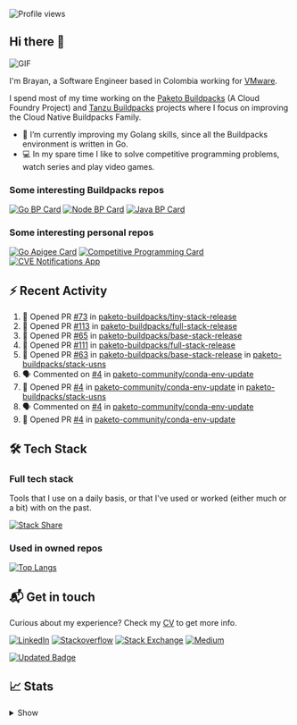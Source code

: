 ![Profile views](https://gpvc.arturio.dev/brayanhenao)

## Hi there 👋

<img alt="GIF" src="https://i.pinimg.com/originals/e4/26/70/e426702edf874b181aced1e2fa5c6cde.gif" />  


I'm Brayan, a Software Engineer based in Colombia working for [VMware](https://www.vmware.com/).

I spend most of my time working on the [Paketo Buildpacks](https://paketo.io/) (A Cloud Foundry Project)
and [Tanzu Buildpacks](https://tanzu.vmware.com/components/buildpacks) projects where I focus on improving the Cloud
Native Buildpacks Family.

- 🌱 I’m currently improving my Golang skills, since all the Buildpacks environment is written in Go.
- 💻 In my spare time I like to solve competitive programming problems, watch series and play video games.

### Some interesting Buildpacks repos

[![Go BP Card](https://github-readme-stats.vercel.app/api/pin/?username=paketo-buildpacks&repo=go&show_owner=true)](https://github.com/paketo-buildpacks/go)
[![Node BP Card](https://github-readme-stats.vercel.app/api/pin/?username=paketo-buildpacks&repo=nodejs&show_owner=true)](https://github.com/paketo-buildpacks/nodejs)
[![Java BP Card](https://github-readme-stats.vercel.app/api/pin/?username=paketo-buildpacks&repo=java&show_owner=true)](https://github.com/paketo-buildpacks/java)

### Some interesting personal repos

[![Go Apigee Card](https://github-readme-stats.vercel.app/api/pin/?username=brayanhenao&repo=go-apigee-edge)](https://github.com/brayanhenao/go-apigee-edge)
[![Competitive Programming Card](https://github-readme-stats.vercel.app/api/pin/?username=brayanhenao&repo=competitive-programming)](https://github.com/brayanhenao/competitive-programming)
[![CVE Notifications App](https://github-readme-stats.vercel.app/api/pin/?username=brayanhenao&repo=cve-notifications-app)](https://github.com/brayanhenao/cve-notifications-app)

## ⚡️ Recent Activity

<!--START_SECTION:activity-->

1. 💪 Opened PR [#73](https://github.com/paketo-buildpacks/tiny-stack-release/pull/73) in [paketo-buildpacks/tiny-stack-release](https://github.com/paketo-buildpacks/tiny-stack-release)
2. 💪 Opened PR [#113](https://github.com/paketo-buildpacks/full-stack-release/pull/113) in [paketo-buildpacks/full-stack-release](https://github.com/paketo-buildpacks/full-stack-release)
3. 💪 Opened PR [#65](https://github.com/paketo-buildpacks/base-stack-release/pull/65) in [paketo-buildpacks/base-stack-release](https://github.com/paketo-buildpacks/base-stack-release)
4. 💪 Opened PR [#111](https://github.com/paketo-buildpacks/full-stack-release/pull/111) in [paketo-buildpacks/full-stack-release](https://github.com/paketo-buildpacks/full-stack-release)
5. 💪 Opened PR [#63](https://github.com/paketo-buildpacks/base-stack-release/pull/63) in [paketo-buildpacks/base-stack-release](https://github.com/paketo-buildpacks/base-stack-release)
   in [paketo-buildpacks/stack-usns](https://github.com/paketo-buildpacks/stack-usns)
4. 🗣 Commented on [#4](https://github.com/paketo-community/conda-env-update/issues/4)
   in [paketo-community/conda-env-update](https://github.com/paketo-community/conda-env-update)
5. 💪 Opened PR [#4](https://github.com/paketo-community/conda-env-update/pull/4)
   in [paketo-community/conda-env-update](https://github.com/paketo-community/conda-env-update)
   in [paketo-buildpacks/stack-usns](https://github.com/paketo-buildpacks/stack-usns)
4. 🗣 Commented on [#4](https://github.com/paketo-community/conda-env-update/issues/4)
   in [paketo-community/conda-env-update](https://github.com/paketo-community/conda-env-update)
5. 💪 Opened PR [#4](https://github.com/paketo-community/conda-env-update/pull/4)
   in [paketo-community/conda-env-update](https://github.com/paketo-community/conda-env-update)

<!--END_SECTION:activity-->

## 🛠 Tech Stack

### Full tech stack

Tools that I use on a daily basis, or that I've used or worked (either much or a bit) with on the past.

[![Stack Share](https://img.shields.io/badge/Stack%20Share-0690FA.svg?&style=for-the-badge&logo=stackshare&logoColor=white)](https://stackshare.io/bhenao6/mystack)

### Used in owned repos

[![Top Langs](https://github-readme-stats.vercel.app/api/top-langs/?username=brayanhenao&layout=compact&langs_count=10)](https://github.com/anuraghazra/github-readme-stats)

## 📬 Get in touch

Curious about my experience? Check my [CV](resources/Brayan%20Henao%20CV.pdf) to get more info.

[![LinkedIn](https://img.shields.io/badge/linkedin-%230077B5.svg?&style=for-the-badge&logo=linkedin&logoColor=white)](https://www.linkedin.com/in/bhenao6/)
[![Stackoverflow](https://img.shields.io/badge/-F58025.svg?&style=for-the-badge&logo=stackoverflow&logoColor=white)](https://stackoverflow.com/users/5371842/brayan-henao)
[![Stack Exchange](https://img.shields.io/badge/-1E5397.svg?&style=for-the-badge&logo=stackexchange)](https://stackexchange.com/users/7008058/brayan-henao)
[![Medium](https://img.shields.io/badge/medium-%2312100E.svg?&style=for-the-badge&logo=medium&logoColor=white)](https://medium.com/@bhenao6)

[![Updated Badge](https://badges.pufler.dev/updated/brayanhenao/brayanhenao)](https://badges.pufler.dev)

## 📈 Stats

<details>
  <summary>Show</summary>

[![Brayan's github stats](https://github-readme-stats.vercel.app/api?username=brayanhenao&count_private=true&show_icons=true&theme=vue-dark)](https://github.com/anuraghazra/github-readme-stats)

<!--START_SECTION:waka-->
![Lines of code](https://img.shields.io/badge/From%20Hello%20World%20I%27ve%20Written-318292%20lines%20of%20code-blue)

**🐱 My Github Data** 

> 🏆 484 Contributions in the Year 2021
 > 
> 📦 86.2 kB Used in Github's Storage 
 > 
> 💼 Opted to Hire
 > 
> 📜 50 Public Repositories 
 > 
> 🔑 15 Private Repositories  
 > 
**I'm an Early 🐤** 

```text
🌞 Morning    68 commits     ██████░░░░░░░░░░░░░░░░░░░   23.78% 
🌆 Daytime    160 commits    ██████████████░░░░░░░░░░░   55.94% 
🌃 Evening    30 commits     ██░░░░░░░░░░░░░░░░░░░░░░░   10.49% 
🌙 Night      28 commits     ██░░░░░░░░░░░░░░░░░░░░░░░   9.79%

```
📅 **I'm Most Productive on Tuesday** 

```text
Monday       67 commits     █████░░░░░░░░░░░░░░░░░░░░   23.43% 
Tuesday      84 commits     ███████░░░░░░░░░░░░░░░░░░   29.37% 
Wednesday    54 commits     ████░░░░░░░░░░░░░░░░░░░░░   18.88% 
Thursday     37 commits     ███░░░░░░░░░░░░░░░░░░░░░░   12.94% 
Friday       33 commits     ███░░░░░░░░░░░░░░░░░░░░░░   11.54% 
Saturday     5 commits      ░░░░░░░░░░░░░░░░░░░░░░░░░   1.75% 
Sunday       6 commits      ░░░░░░░░░░░░░░░░░░░░░░░░░   2.1%

```


📊 **This Week I Spent My Time On** 

```text
⌚︎ Time Zone: America/Bogota

💬 Programming Languages: 
sh                       5 hrs 47 mins       █████████████████████████   100.0%

🔥 Editors: 
Zsh                      5 hrs 47 mins       █████████████████████████   100.0%

💻 Operating System: 
Mac                      5 hrs 47 mins       █████████████████████████   100.0%

```

**I Mostly Code in Java** 

```text
Java                     12 repos            ███████░░░░░░░░░░░░░░░░░░   30.0% 
Go                       8 repos             █████░░░░░░░░░░░░░░░░░░░░   20.0% 
JavaScript               7 repos             ████░░░░░░░░░░░░░░░░░░░░░   17.5% 
TypeScript               5 repos             ███░░░░░░░░░░░░░░░░░░░░░░   12.5% 
HTML                     2 repos             █░░░░░░░░░░░░░░░░░░░░░░░░   5.0%

```



 Last Updated on 31/08/2021
<!--END_SECTION:waka-->
</details>
